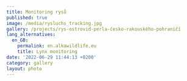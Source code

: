 ```yaml
---
title: Monitoring rysů
published: true
image: /media/rysluchs_tracking.jpg
gallery: /projects/rys-ostrovid-perla-česko-rakouského-pohraničí
lang_alternatives:
  en_GB:
    permalink: en.alkawildlife.eu
    title: Lynx monitoring
date: '2022-06-29 11:44:13 +0200'
category: gallery
layout: photo
---
```


